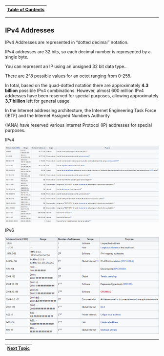 |[Table of Contents](/00-Table-of-Contents.md)|
|---|

---

## IPv4 Addresses

IPv4 Addresses are represented in “dotted decimal” notation.

IPv4 addresses are 32 bits, so each decimal number is represented by a single byte.

You can represent an IP using an unsigned 32 bit data type..

There are 2^8 possible values for an octet ranging from 0-255.

In total, based on the quad-dotted notation there are approximately **4.3 billion** possible IPv4 combinations. However, almost 600 million IPv4 addresses have been reserved for special purposes, allowing approximately **3.7 billion** left for general usage.

In the Internet addressing architecture, the Internet Engineering Task Force \(IETF\) and the Internet Assigned Numbers Authority

\(IANA\) have reserved various Internet Protocol \(IP\) addresses for special purposes.

IPv4

![](/assets/ipv4.PNG)

IPv6

![](/assets/ipv6.PNG)

---

|[Next Topic](/05-osi-layer-3/ipv4-address-classes.md)|
|---|
